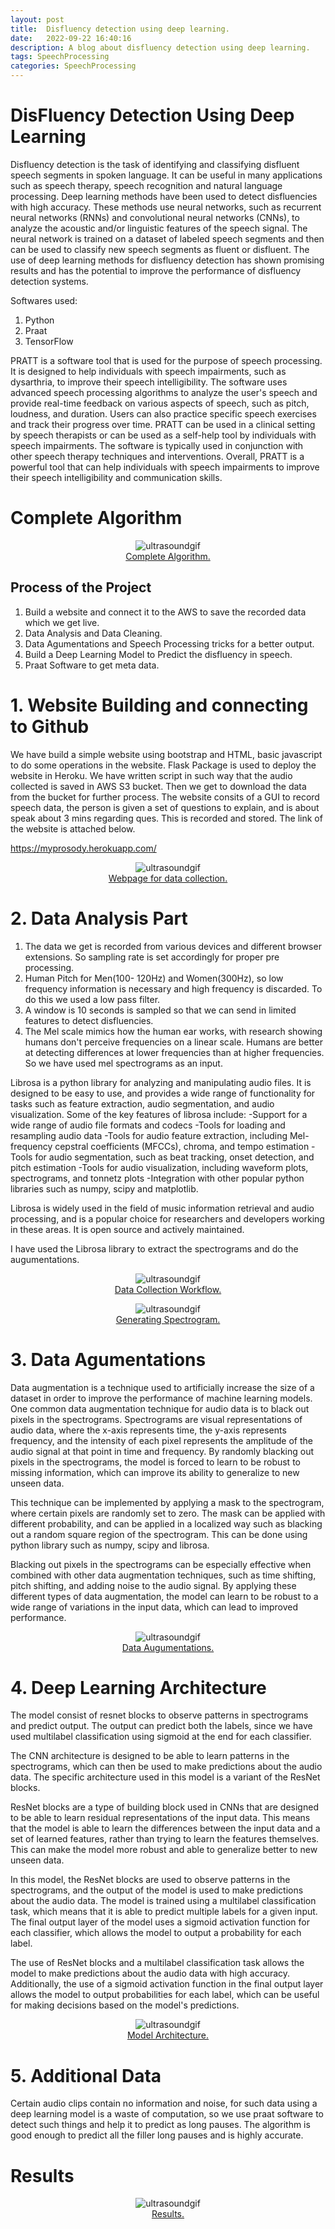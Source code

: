 ```yaml
---
layout: post
title:  Disfluency detection using deep learning.
date:   2022-09-22 16:40:16
description: A blog about disfluency detection using deep learning.
tags: SpeechProcessing
categories: SpeechProcessing
---
```


# DisFluency Detection Using Deep Learning

Disfluency detection is the task of identifying and classifying disfluent speech segments in spoken language. It can be useful in many applications such as speech therapy, speech recognition and natural language processing. Deep learning methods have been used to detect disfluencies with high accuracy. These methods use neural networks, such as recurrent neural networks (RNNs) and convolutional neural networks (CNNs), to analyze the acoustic and/or linguistic features of the speech signal. The neural network is trained on a dataset of labeled speech segments and then can be used to classify new speech segments as fluent or disfluent. The use of deep learning methods for disfluency detection has shown promising results and has the potential to improve the performance of disfluency detection systems.


Softwares used:
1.  Python 
2.  Praat
3.  TensorFlow

PRATT is a software tool that is used for the purpose of speech processing. It is designed to help individuals with speech impairments, such as dysarthria, to improve their speech intelligibility. The software uses advanced speech processing algorithms to analyze the user's speech and provide real-time feedback on various aspects of speech, such as pitch, loudness, and duration. Users can also practice specific speech exercises and track their progress over time. PRATT can be used in a clinical setting by speech therapists or can be used as a self-help tool by individuals with speech impairments. The software is typically used in conjunction with other speech therapy techniques and interventions. Overall, PRATT is a powerful tool that can help individuals with speech impairments to improve their speech intelligibility and communication skills.


# Complete Algorithm 

<p align="center">
<img src="https://user-images.githubusercontent.com/48018142/163709544-7e40bb40-1b57-42ee-90c9-70397f79e71e.JPG" alt="ultrasoundgif" class="center">
<br>
<a href="">Complete Algorithm.</a>
</p>

## Process of the Project
1.  Build a website and connect it to the AWS to save the recorded data which we get live.
2.  Data Analysis and Data Cleaning.
3.  Data Agumentations and Speech Processing tricks for a better output.
4.  Build a Deep Learning Model to Predict the disfluency in speech.
5.  Praat Software to get meta data.


# 1. Website Building and connecting to Github
We have build a simple website using bootstrap and HTML, basic javascript to do some operations in the website. Flask Package is used to deploy the website in Heroku. We have written script in such way that the audio collected is saved in AWS S3 bucket. Then we get to download the data from the bucket for further process. The website consits of  a GUI to record speech data, the person is given a set of questions to explain, and is about speak about 3 mins regarding ques. This is recorded and stored. 
The link of the website is attached below. 


https://myprosody.herokuapp.com/

<p align="center">
<img src="https://user-images.githubusercontent.com/48018142/163707254-5e810fcd-d281-41db-a81a-6bb1b35e72f7.png" alt="ultrasoundgif" class="center">
<br>
<a href="">Webpage for data collection.</a>
</p>


# 2. Data Analysis Part

1.  The data we get is recorded from various devices and different browser extensions. So sampling rate is set accordingly for proper pre processing.
2.  Human Pitch for Men(100- 120Hz) and Women(300Hz), so low frequency information is necessary and high frequency is discarded. To do this we used a low pass filter.
3.  A window is 10 seconds is sampled so that we can send in limited features to detect disfluencies.
4.  The Mel scale mimics how the human ear works, with research showing humans don't perceive frequencies on a linear scale. Humans are better at detecting differences at lower frequencies than at higher frequencies. So we have used mel spectrograms as an input.




Librosa is a python library for analyzing and manipulating audio files. It is designed to be easy to use, and provides a wide range of functionality for tasks such as feature extraction, audio segmentation, and audio visualization. Some of the key features of librosa include:
-Support for a wide range of audio file formats and codecs
-Tools for loading and resampling audio data
-Tools for audio feature extraction, including Mel-frequency cepstral coefficients (MFCCs), chroma, and tempo estimation
-Tools for audio segmentation, such as beat tracking, onset detection, and pitch estimation
-Tools for audio visualization, including waveform plots, spectrograms, and tonnetz plots
-Integration with other popular python libraries such as numpy, scipy and matplotlib.

Librosa is widely used in the field of music information retrieval and audio processing, and is a popular choice for researchers and developers working in these areas. It is open source and actively maintained.

I have used the Librosa library to extract the spectrograms and do the augumentations.
<p align="center">
<img src="https://user-images.githubusercontent.com/48018142/163707377-24d26e11-ce0a-4934-90fb-4d64911ea4af.JPG" alt="ultrasoundgif" class="center">
<br>
<a href="">Data Collection Workflow.</a>
</p>

<p align="center">
<img src="https://user-images.githubusercontent.com/48018142/163709124-d00760eb-f70a-4c74-ab29-eb55882fdb7c.JPG" alt="ultrasoundgif" class="center">
<br>
<a href="">Generating Spectrogram.</a>
</p>




# 3. Data Agumentations
Data augmentation is a technique used to artificially increase the size of a dataset in order to improve the performance of machine learning models. One common data augmentation technique for audio data is to black out pixels in the spectrograms. Spectrograms are visual representations of audio data, where the x-axis represents time, the y-axis represents frequency, and the intensity of each pixel represents the amplitude of the audio signal at that point in time and frequency. By randomly blacking out pixels in the spectrograms, the model is forced to learn to be robust to missing information, which can improve its ability to generalize to new unseen data.

This technique can be implemented by applying a mask to the spectrogram, where certain pixels are randomly set to zero. The mask can be applied with different probability, and can be applied in a localized way such as blacking out a random square region of the spectrogram. This can be done using python library such as numpy, scipy and librosa.

Blacking out pixels in the spectrograms can be especially effective when combined with other data augmentation techniques, such as time shifting, pitch shifting, and adding noise to the audio signal. By applying these different types of data augmentation, the model can learn to be robust to a wide range of variations in the input data, which can lead to improved performance.

<p align="center">
<img src="https://user-images.githubusercontent.com/48018142/163709280-9a2191fa-a436-44d8-b980-4f325bef81cf.JPG" alt="ultrasoundgif" class="center">
<br>
<a href="">Data Augumentations.</a>
</p>



# 4. Deep Learning Architecture
The model consist of resnet blocks to observe patterns in spectrograms and predict output. The output can predict both the labels, since we have used multilabel classification using sigmoid at the end for each classifier.

The CNN architecture is designed to be able to learn patterns in the spectrograms, which can then be used to make predictions about the audio data. The specific architecture used in this model is a variant of the ResNet blocks.

ResNet blocks are a type of building block used in CNNs that are designed to be able to learn residual representations of the input data. This means that the model is able to learn the differences between the input data and a set of learned features, rather than trying to learn the features themselves. This can make the model more robust and able to generalize better to new unseen data.

In this model, the ResNet blocks are used to observe patterns in the spectrograms, and the output of the model is used to make predictions about the audio data. The model is trained using a multilabel classification task, which means that it is able to predict multiple labels for a given input. The final output layer of the model uses a sigmoid activation function for each classifier, which allows the model to output a probability for each label.

The use of ResNet blocks and a multilabel classification task allows the model to make predictions about the audio data with high accuracy. Additionally, the use of a sigmoid activation function in the final output layer allows the model to output probabilities for each label, which can be useful for making decisions based on the model's predictions.
<p align="center">
<img src="https://user-images.githubusercontent.com/48018142/163709308-5bcf16f9-f2b0-4eef-bee3-2151a9f492a4.png" alt="ultrasoundgif" class="center">
<br>
<a href="">Model Architecture.</a>
</p>


# 5. Additional Data
Certain audio clips contain no information and noise, for such data using a deep learning model is a waste of computation, so we use praat software to detect such things and help it to predict as long pauses. The algorithm is good enough to predict all the filler long pauses and is highly accurate.


# Results
<p align="center">
<img src="https://user-images.githubusercontent.com/48018142/163709282-f0ddeffc-2933-4d6b-83a3-c977bcf5e93e.JPG" alt="ultrasoundgif" class="center">
<br>
<a href="">Results.</a>
</p>
